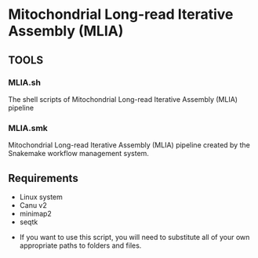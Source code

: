 # Mitochondrial Long-read Iterative Assembly (MLIA)


## TOOLS



### MLIA.sh

The shell scripts of Mitochondrial Long-read Iterative Assembly (MLIA) pipeline 



### MLIA.smk

Mitochondrial Long-read Iterative Assembly (MLIA) pipeline created by the Snakemake workflow management system.





## Requirements

- Linux system
- Canu v2
- minimap2
- seqtk



* If you want to use this script, you will need to substitute all of your own appropriate paths to folders and files.



